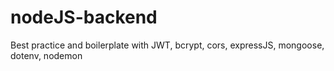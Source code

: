 # nodeJS-backend
Best practice and boilerplate with JWT, bcrypt, cors, expressJS, mongoose, dotenv, nodemon
